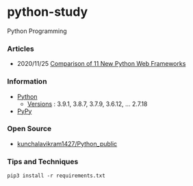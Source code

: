 # python-study
Python Programming



### Articles
- 2020/11/25 [Comparison of 11 New Python Web Frameworks](https://dzone.com/articles/comparison-of-11-new-python-web-frameworks)


### Information
- [Python](https://www.python.org)
    - [Versions](https://www.python.org/doc/versions/) : 3.9.1, 3.8.7, 3.7.9, 3.6.12, ... 2.7.18
- [PyPy](https://www.pypy.org/)


### Open Source
- [kunchalavikram1427/Python_public](https://github.com/kunchalavikram1427/Python_public) 



### Tips and Techniques

```
pip3 install -r requirements.txt
```





